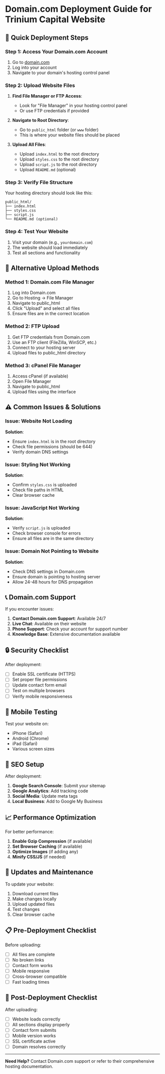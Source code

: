 # Domain.com Deployment Guide for Trinium Capital Website

## 🚀 Quick Deployment Steps

### Step 1: Access Your Domain.com Account
1. Go to [domain.com](https://domain.com)
2. Log into your account
3. Navigate to your domain's hosting control panel

### Step 2: Upload Website Files
1. **Find File Manager or FTP Access**:
   - Look for "File Manager" in your hosting control panel
   - Or use FTP credentials if provided

2. **Navigate to Root Directory**:
   - Go to `public_html` folder (or `www` folder)
   - This is where your website files should be placed

3. **Upload All Files**:
   - Upload `index.html` to the root directory
   - Upload `styles.css` to the root directory
   - Upload `script.js` to the root directory
   - Upload `README.md` (optional)

### Step 3: Verify File Structure
Your hosting directory should look like this:
```
public_html/
├── index.html
├── styles.css
├── script.js
└── README.md (optional)
```

### Step 4: Test Your Website
1. Visit your domain (e.g., `yourdomain.com`)
2. The website should load immediately
3. Test all sections and functionality

## 🔧 Alternative Upload Methods

### Method 1: Domain.com File Manager
1. Log into Domain.com
2. Go to Hosting → File Manager
3. Navigate to public_html
4. Click "Upload" and select all files
5. Ensure files are in the correct location

### Method 2: FTP Upload
1. Get FTP credentials from Domain.com
2. Use an FTP client (FileZilla, WinSCP, etc.)
3. Connect to your hosting server
4. Upload files to public_html directory

### Method 3: cPanel File Manager
1. Access cPanel (if available)
2. Open File Manager
3. Navigate to public_html
4. Upload files using the interface

## ⚠️ Common Issues & Solutions

### Issue: Website Not Loading
**Solution**: 
- Ensure `index.html` is in the root directory
- Check file permissions (should be 644)
- Verify domain DNS settings

### Issue: Styling Not Working
**Solution**:
- Confirm `styles.css` is uploaded
- Check file paths in HTML
- Clear browser cache

### Issue: JavaScript Not Working
**Solution**:
- Verify `script.js` is uploaded
- Check browser console for errors
- Ensure all files are in the same directory

### Issue: Domain Not Pointing to Website
**Solution**:
- Check DNS settings in Domain.com
- Ensure domain is pointing to hosting server
- Allow 24-48 hours for DNS propagation

## 📞 Domain.com Support

If you encounter issues:
1. **Contact Domain.com Support**: Available 24/7
2. **Live Chat**: Available on their website
3. **Phone Support**: Check your account for support number
4. **Knowledge Base**: Extensive documentation available

## 🔒 Security Checklist

After deployment:
- [ ] Enable SSL certificate (HTTPS)
- [ ] Set proper file permissions
- [ ] Update contact form email
- [ ] Test on multiple browsers
- [ ] Verify mobile responsiveness

## 📱 Mobile Testing

Test your website on:
- iPhone (Safari)
- Android (Chrome)
- iPad (Safari)
- Various screen sizes

## 🎯 SEO Setup

After deployment:
1. **Google Search Console**: Submit your sitemap
2. **Google Analytics**: Add tracking code
3. **Social Media**: Update meta tags
4. **Local Business**: Add to Google My Business

## 📈 Performance Optimization

For better performance:
1. **Enable Gzip Compression** (if available)
2. **Set Browser Caching** (if available)
3. **Optimize Images** (if adding any)
4. **Minify CSS/JS** (if needed)

## 🔄 Updates and Maintenance

To update your website:
1. Download current files
2. Make changes locally
3. Upload updated files
4. Test changes
5. Clear browser cache

## 📋 Pre-Deployment Checklist

Before uploading:
- [ ] All files are complete
- [ ] No broken links
- [ ] Contact form works
- [ ] Mobile responsive
- [ ] Cross-browser compatible
- [ ] Fast loading times

## 🎉 Post-Deployment Checklist

After uploading:
- [ ] Website loads correctly
- [ ] All sections display properly
- [ ] Contact form submits
- [ ] Mobile version works
- [ ] SSL certificate active
- [ ] Domain resolves correctly

---

**Need Help?** Contact Domain.com support or refer to their comprehensive hosting documentation. 